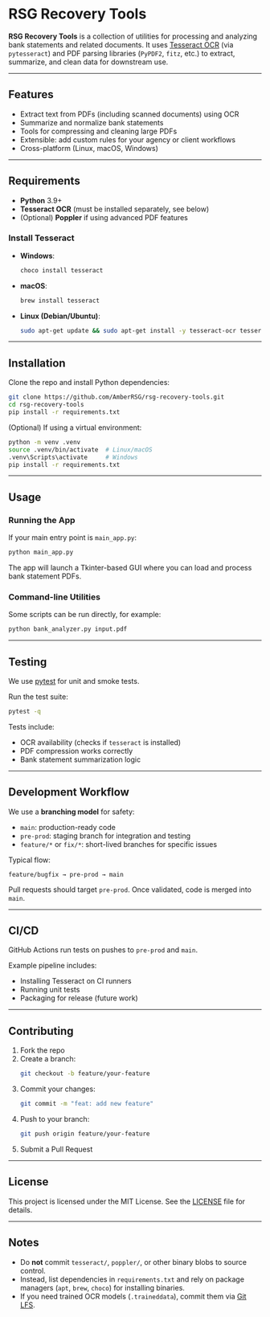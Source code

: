 # RSG Recovery Tools

**RSG Recovery Tools** is a collection of utilities for processing and analyzing bank statements and related documents.
It uses [Tesseract OCR](https://github.com/tesseract-ocr/tesseract) (via `pytesseract`) and PDF parsing libraries (`PyPDF2`, `fitz`, etc.) to extract, summarize, and clean data for downstream use.

---

## Features
- Extract text from PDFs (including scanned documents) using OCR
- Summarize and normalize bank statements
- Tools for compressing and cleaning large PDFs
- Extensible: add custom rules for your agency or client workflows
- Cross-platform (Linux, macOS, Windows)

---

## Requirements
- **Python** 3.9+
- **Tesseract OCR** (must be installed separately, see below)
- (Optional) **Poppler** if using advanced PDF features

### Install Tesseract
- **Windows**:
  ```powershell
  choco install tesseract
  ```
- **macOS**:
  ```bash
  brew install tesseract
  ```
- **Linux (Debian/Ubuntu)**:
  ```bash
  sudo apt-get update && sudo apt-get install -y tesseract-ocr tesseract-ocr-eng
  ```

---

## Installation

Clone the repo and install Python dependencies:

```bash
git clone https://github.com/AmberRSG/rsg-recovery-tools.git
cd rsg-recovery-tools
pip install -r requirements.txt
```

(Optional) If using a virtual environment:

```bash
python -m venv .venv
source .venv/bin/activate  # Linux/macOS
.venv\Scripts\activate     # Windows
pip install -r requirements.txt
```

---

## Usage

### Running the App
If your main entry point is `main_app.py`:

```bash
python main_app.py
```

The app will launch a Tkinter-based GUI where you can load and process bank statement PDFs.

### Command-line Utilities
Some scripts can be run directly, for example:

```bash
python bank_analyzer.py input.pdf
```

---

## Testing

We use [pytest](https://docs.pytest.org/) for unit and smoke tests.

Run the test suite:

```bash
pytest -q
```

Tests include:
- OCR availability (checks if `tesseract` is installed)
- PDF compression works correctly
- Bank statement summarization logic

---

## Development Workflow

We use a **branching model** for safety:
- `main`: production-ready code
- `pre-prod`: staging branch for integration and testing
- `feature/*` or `fix/*`: short-lived branches for specific issues

Typical flow:
```
feature/bugfix → pre-prod → main
```

Pull requests should target `pre-prod`. Once validated, code is merged into `main`.

---

## CI/CD

GitHub Actions run tests on pushes to `pre-prod` and `main`.

Example pipeline includes:
- Installing Tesseract on CI runners
- Running unit tests
- Packaging for release (future work)

---

## Contributing

1. Fork the repo
2. Create a branch:
   ```bash
   git checkout -b feature/your-feature
   ```
3. Commit your changes:
   ```bash
   git commit -m "feat: add new feature"
   ```
4. Push to your branch:
   ```bash
   git push origin feature/your-feature
   ```
5. Submit a Pull Request

---

## License
This project is licensed under the MIT License.
See the [LICENSE](LICENSE) file for details.

---

## Notes
- Do **not** commit `tesseract/`, `poppler/`, or other binary blobs to source control.
- Instead, list dependencies in `requirements.txt` and rely on package managers (`apt`, `brew`, `choco`) for installing binaries.
- If you need trained OCR models (`.traineddata`), commit them via [Git LFS](https://git-lfs.com/).
